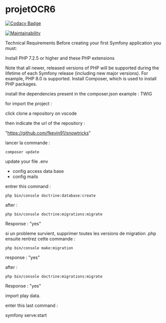 # projetOCR6

[![Codacy Badge](https://api.codacy.com/project/badge/Grade/990e93d498044f049e956f8df6622e1b)](https://app.codacy.com/gh/fkevin91/snowtricks?utm_source=github.com&utm_medium=referral&utm_content=fkevin91/snowtricks&utm_campaign=Badge_Grade_Settings)

[![Maintainability](https://api.codeclimate.com/v1/badges/d46f4c55600e835d8612/maintainability)](https://codeclimate.com/github/fkevin91/snowtricks/maintainability)

Technical Requirements
Before creating your first Symfony application you must:

Install PHP 7.2.5 or higher and these PHP extensions

Note that all newer, released versions of PHP will be supported during the lifetime of each Symfony release (including new major versions). For example, PHP 8.0 is supported.
Install Composer, which is used to install PHP packages.

install the dependencies present in the composer.json
example : TWIG

for import the project :

click clone a repository on vscode

then indicate the url of the repository :

"https://github.com/fkevin91/snowtricks"

lancer la commande : 
````
composer update
````

update your file .env

 - config access data base
 - config mails


entrer this command :

````
php bin/console doctrine:database:create
````

after :

````
php bin/console doctrine:migrations:migrate
````

Response : "yes"

si un probleme survient, supprimer toutes les versions de migration .php
ensuite rentrez cette commande : 

````
php bin/console make:migration
````

response : "yes"

after : 
````
php bin/console doctrine:migrations:migrate
````

Response : "yes"

import play data.

enter this last command :

symfony serve:start
